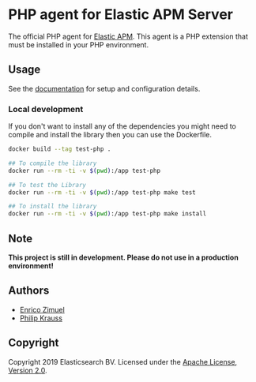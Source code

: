 # PHP agent for Elastic APM Server

The official PHP agent for [Elastic APM](https://www.elastic.co/products/apm).
This agent is a PHP extension that must be installed in your PHP environment.

## Usage

See the [documentation](docs) for setup and configuration details.

### Local development

If you don't want to install any of the dependencies you might need to compile and install the library then you can use the Dockerfile.


```bash
docker build --tag test-php .

## To compile the library
docker run --rm -ti -v $(pwd):/app test-php

## To test the Library
docker run --rm -ti -v $(pwd):/app test-php make test

## To install the library
docker run --rm -ti -v $(pwd):/app test-php make install
```

## Note

**This project is still in development. Please do not use in a production environment!**

## Authors

- [Enrico Zimuel](https://www.zimuel.it)
- [Philip Krauss](https://github.com/philkra)

## Copyright

Copyright 2019 Elasticsearch BV.
Licensed under the [Apache License, Version 2.0](LICENSE).
